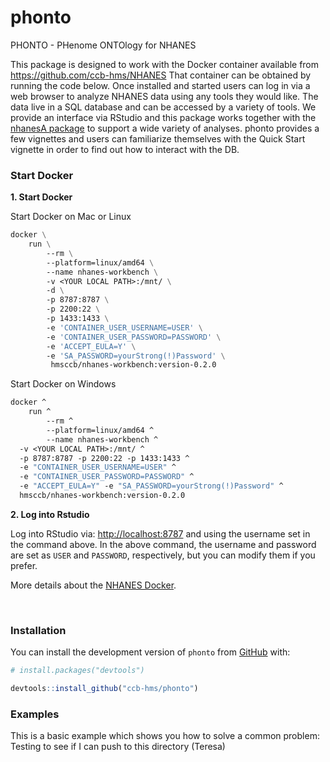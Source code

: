 # phonto

PHONTO - PHenome ONTOlogy for NHANES

This package is designed to work with the Docker container available
from <https://github.com/ccb-hms/NHANES> That container can be obtained
by running the code below. Once installed and started users can log in
via a web browser to analyze NHANES data using any tools they would
like. The data live in a SQL database and can be accessed by a variety
of tools. We provide an interface via RStudio and this package works
together with the [nhanesA package](https://github.com/cjendres1/nhanes) to support a wide variety of analyses.
phonto provides a few vignettes and users can familiarize themselves
with the Quick Start vignette in order to find out how to interact with
the DB.

### Start Docker

**1. Start Docker**

Start Docker on Mac or Linux

``` dockerfile
docker \
    run \
        --rm \
        --platform=linux/amd64 \
        --name nhanes-workbench \
        -v <YOUR LOCAL PATH>:/mnt/ \
        -d \
        -p 8787:8787 \
        -p 2200:22 \
        -p 1433:1433 \
        -e 'CONTAINER_USER_USERNAME=USER' \
        -e 'CONTAINER_USER_PASSWORD=PASSWORD' \
        -e 'ACCEPT_EULA=Y' \
        -e 'SA_PASSWORD=yourStrong(!)Password' \
         hmsccb/nhanes-workbench:version-0.2.0
```

Start Docker on Windows

``` dockerfile
docker ^
    run ^
        --rm ^
        --platform=linux/amd64 ^
        --name nhanes-workbench ^
  -v <YOUR LOCAL PATH>:/mnt/ ^
  -p 8787:8787 -p 2200:22 -p 1433:1433 ^
  -e "CONTAINER_USER_USERNAME=USER" ^
  -e "CONTAINER_USER_PASSWORD=PASSWORD" ^
  -e "ACCEPT_EULA=Y" -e "SA_PASSWORD=yourStrong(!)Password" ^
  hmsccb/nhanes-workbench:version-0.2.0

```

**2. Log into Rstudio**

Log into RStudio via: <http://localhost:8787> and using the username set
in the command above. In the above command, the username and password
are set as `USER` and `PASSWORD`, respectively, but you can modify them if you prefer.

More details about the [NHANES
Docker](https://github.com/ccb-hms/NHANES).

<br/>

### Installation

You can install the development version of `phonto` from
[GitHub](https://github.com/) with:



``` r
# install.packages("devtools")

devtools::install_github("ccb-hms/phonto")
```

### Examples

This is a basic example which shows you how to solve a common problem:
Testing to see if I can push to this directory (Teresa)
